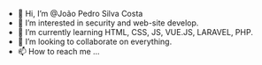- 👋 Hi, I’m @João Pedro Silva Costa
- 👀 I’m interested in security and web-site develop.
- 🌱 I’m currently learning HTML, CSS, JS, VUE.JS, LARAVEL, PHP.
- 💞️ I’m looking to collaborate on everything.
- 📫 How to reach me ...

<!---
 is a ✨ special ✨ repository because its `README.md` (this file) appears on your GitHub profile.
You can click the Preview link to take a look at your changes.
--->
